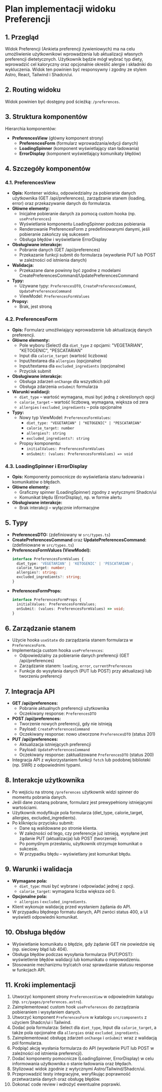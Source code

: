 # Plan implementacji widoku Preferencji

## 1. Przegląd
Widok Preferencji (Ankieta preferencji żywieniowych) ma na celu umożliwienie użytkownikowi wprowadzenia lub aktualizacji własnych preferencji dietetycznych. Użytkownik będzie mógł wybrać typ diety, wprowadzić cel kaloryczny oraz opcjonalnie określić alergie i składniki do wykluczenia. Widok ten powinien być responsywny i zgodny ze stylem Astro, React, Tailwind i Shadcn/ui.

## 2. Routing widoku
Widok powinien być dostępny pod ścieżką: `/preferences`.

## 3. Struktura komponentów
Hierarchia komponentów:
- **PreferencesView** (główny komponent strony)
  - **PreferencesForm** (formularz wprowadzania/edycji danych)
  - **LoadingSpinner** (komponent wyświetlający stan ładowania)
  - **ErrorDisplay** (komponent wyświetlający komunikaty błędów)

## 4. Szczegóły komponentów
### 4.1. PreferencesView
- **Opis:**
  Kontener widoku, odpowiedzialny za pobieranie danych użytkownika (GET /api/preferences), zarządzanie stanem (loading, error) oraz przekazywanie danych do formularza.
- **Główne elementy:**
  - Inicjalne pobieranie danych za pomocą custom hooka (np. `usePreferences`)
  - Wyświetlanie komponentu LoadingSpinner podczas pobierania
  - Renderowanie PreferencesForm z predefiniowanymi danymi, jeśli pobieranie zakończy się sukcesem
  - Obsługa błędów i wyświetlanie ErrorDisplay
- **Obsługiwane interakcje:**
  - Pobranie danych (GET /api/preferences)
  - Przekazanie funkcji submit do formularza (wywołanie PUT lub POST w zależności od istnienia danych)
- **Walidacja:**
  - Przekazane dane powinny być zgodne z modelami CreatePreferencesCommand/UpdatePreferencesCommand
- **Typy:**
  - Używane typy: `PreferencesDTO`, `CreatePreferencesCommand`, `UpdatePreferencesCommand`
  - ViewModel: `PreferencesFormValues`
- **Propsy:**
  - Brak, jest stroną

### 4.2. PreferencesForm
- **Opis:**
  Formularz umożliwiający wprowadzenie lub aktualizację danych preferencji.
- **Główne elementy:**
  - Pole wyboru (Select) dla `diet_type` z opcjami: "VEGETARIAN", "KETOGENIC", "PESCATARIAN"
  - Input dla `calorie_target` (wartość liczbowa)
  - Input/textarea dla `allergies` (opcjonalne)
  - Input/textarea dla `excluded_ingredients` (opcjonalne)
  - Przycisk submit
- **Obsługiwane interakcje:**
  - Obsługa zdarzeń `onChange` dla wszystkich pól
  - Obsługa zdarzenia `onSubmit` formularza
- **Warunki walidacji:**
  - `diet_type` – wartość wymagana, musi być jedną z określonych opcji
  - `calorie_target` – wartość liczbową, wymagana, większa od zera
  - `allergies` i `excluded_ingredients` – pola opcjonalne
- **Typy:**
  - Nowy typ ViewModel: `PreferencesFormValues`:
    - `diet_type: "VEGETARIAN" | "KETOGENIC" | "PESCATARIAN"`
    - `calorie_target: number`
    - `allergies?: string`
    - `excluded_ingredients?: string`
  - Propsy komponentu: 
    - `initialValues: PreferencesFormValues`
    - `onSubmit: (values: PreferencesFormValues) => void`

### 4.3. LoadingSpinner i ErrorDisplay
- **Opis:**
  Komponenty pomocnicze do wyświetlania stanu ładowania i komunikatów o błędach.
- **Główne elementy:**
  - Graficzny spinner (LoadingSpinner) zgodny z wytycznymi Shadcn/ui
  - Komunikat błędu (ErrorDisplay), np. w formie alertu
- **Obsługiwane interakcje:**
  - Brak interakcji – wyłącznie informacyjne

## 5. Typy
- **PreferencesDTO:** (zdefiniowany w `src/types.ts`)
- **CreatePreferencesCommand** oraz **UpdatePreferencesCommand:** (zdefiniowane w `src/types.ts`)
- **PreferencesFormValues (ViewModel):**
  ```typescript
  interface PreferencesFormValues {
    diet_type: 'VEGETARIAN' | 'KETOGENIC' | 'PESCATARIAN';
    calorie_target: number;
    allergies?: string;
    excluded_ingredients?: string;
  }
  ```
- **PreferencesFormProps:**
  ```typescript
  interface PreferencesFormProps {
    initialValues: PreferencesFormValues;
    onSubmit: (values: PreferencesFormValues) => void;
  }
  ```

## 6. Zarządzanie stanem
- Użycie hooka `useState` do zarządzania stanem formularza w `PreferencesForm`.
- Implementacja custom hooka `usePreferences`:
  - Odpowiedzialny za pobieranie danych preferencji (GET /api/preferences)
  - Zarządzanie stanem: `loading`, `error`, `currentPreferences`
  - Funkcje do wysyłania danych (PUT lub POST) przy aktualizacji lub tworzeniu preferencji

## 7. Integracja API
- **GET /api/preferences:**
  - Pobranie aktualnych preferencji użytkownika
  - Oczekiwany response: `PreferencesDTO`
- **POST /api/preferences:**
  - Tworzenie nowych preferencji, gdy nie istnieją
  - Payload: `CreatePreferencesCommand`
  - Oczekiwany response: nowo utworzone `PreferencesDTO` (status 201)
- **PUT /api/preferences:**
  - Aktualizacja istniejących preferencji
  - Payload: `UpdatePreferencesCommand`
  - Oczekiwany response: zaktualizowane `PreferencesDTO` (status 200)
- Integracja API z wykorzystaniem funkcji `fetch` lub podobnej biblioteki (np. SWR) z odpowiednimi typami.

## 8. Interakcje użytkownika
- Po wejściu na stronę `/preferences` użytkownik widzi spinner do momentu pobrania danych.
- Jeśli dane zostaną pobrane, formularz jest prewypełniony istniejącymi wartościami.
- Użytkownik modyfikuje pola formularza (diet_type, calorie_target, allergies, excluded_ingredients).
- Po kliknięciu przycisku submit:
  - Dane są walidowane po stronie klienta.
  - W zależności od tego, czy preferencje już istnieją, wysyłane jest żądanie PUT (aktualizacja) lub POST (tworzenie).
  - Po pomyślnym przesłaniu, użytkownik otrzymuje komunikat o sukcesie.
  - W przypadku błędu – wyświetlany jest komunikat błędu.

## 9. Warunki i walidacja
- **Wymagane pola:**
  - `diet_type`: musi być wybrane i odpowiadać jednej z opcji.
  - `calorie_target`: wymagana liczba większa od 0.
- **Opcjonalne pola:**
  - `allergies` i `excluded_ingredients`.
- Klient wykonuje walidację przed wysłaniem żądania do API.
- W przypadku błędnego formatu danych, API zwróci status 400, a UI wyświetli odpowiedni komunikat.

## 10. Obsługa błędów
- Wyświetlanie komunikatu o błędzie, gdy żądanie GET nie powiedzie się (np. sieciowy błąd lub 404).
- Obsługa błędów podczas wysyłania formularza (PUT/POST): wyświetlenie błędów walidacji lub komunikatu o niepowodzeniu.
- Stosowanie mechanizmu try/catch oraz sprawdzanie statusu response w funkcjach API.

## 11. Kroki implementacji
1. Utworzyć komponent strony `PreferencesView` w odpowiednim katalogu (np. `src/pages/preferences.astro`).
2. Zaimplementować custom hook `usePreferences` do zarządzania pobieraniem i wysyłaniem danych.
3. Utworzyć komponent `PreferencesForm` w katalogu `src/components` z użyciem Shadcn/ui i Tailwind.
4. Dodać pola formularza: Select dla `diet_type`, Input dla `calorie_target`, a także pola opcjonalne dla `allergies` oraz `excluded_ingredients`.
5. Zaimplementować obsługę zdarzeń `onChange` i `onSubmit` wraz z walidacją pól formularza.
6. Podpiąć akcję wysłania formularza do API (wywołanie PUT lub POST w zależności od istnienia preferencji).
7. Dodać komponenty pomocnicze (LoadingSpinner, ErrorDisplay) w celu informowania użytkownika o stanie ładowania oraz błędach.
8. Stylizować widok zgodnie z wytycznymi Astro/Tailwind/Shadcn/ui.
9. Przeprowadzić testy integracyjne, weryfikując poprawność przetwarzania danych oraz obsługę błędów.
10. Dokonać code review i wdrożyć ewentualne poprawki. 